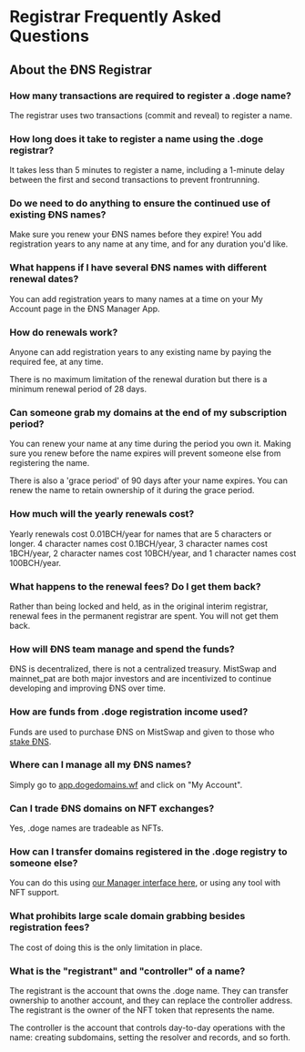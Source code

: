 # Registrar Frequently Asked Questions

## About the ĐNS Registrar

### How many transactions are required to register a .doge name?

The registrar uses two transactions (commit and reveal) to register a name.

### How long does it take to register a name using the .doge registrar?

It takes less than 5 minutes to register a name, including a 1-minute delay between the first and second transactions to prevent frontrunning.

### Do we need to do anything to ensure the continued use of existing ĐNS names?

Make sure you renew your ĐNS names before they expire! You add registration years to any name at any time, and for any duration you'd like.

### What happens if I have several ĐNS names with different renewal dates?

You can add registration years to many names at a time on your My Account page in the ĐNS Manager App.

### How do renewals work?

Anyone can add registration years to any existing name by paying the required fee, at any time.

There is no maximum limitation of the renewal duration but there is a minimum renewal period of 28 days.

### Can someone grab my domains at the end of my subscription period?

You can renew your name at any time during the period you own it. Making sure you renew before the name expires will prevent someone else from registering the name.

There is also a 'grace period' of 90 days after your name expires. You can renew the name to retain ownership of it during the grace period.

### How much will the yearly renewals cost?

Yearly renewals cost 0.01BCH/year for names that are 5 characters or longer. 4 character names cost 0.1BCH/year, 3 character names cost 1BCH/year, 2 character names cost 10BCH/year, and 1 character names cost 100BCH/year.

### What happens to the renewal fees? Do I get them back?

Rather than being locked and held, as in the original interim registrar, renewal fees in the permanent registrar are spent. You will not get them back.

### How will ĐNS team manage and spend the funds?

ĐNS is decentralized, there is not a centralized treasury. MistSwap and mainnet\_pat are both major investors and are incentivized to continue developing and improving ĐNS over time.

### How are funds from .doge registration income used?

Funds are used to purchase ĐNS on MistSwap and given to those who [stake ĐNS](https://app.dogedomains.wf/stake).

### Where can I manage all my ĐNS names?

Simply go to [app.dogedomains.wf](https://app.dogedomains.wf) and click on "My Account".

### Can I trade ĐNS domains on NFT exchanges?

Yes, .doge names are tradeable as NFTs.

### How can I transfer domains registered in the .doge registry to someone else?

You can do this using [our Manager interface here](https://app.dogedomains.wf), or using any tool with NFT support.

### What prohibits large scale domain grabbing besides registration fees?

The cost of doing this is the only limitation in place.

### What is the "registrant" and "controller" of a name?

The registrant is the account that owns the .doge name. They can transfer ownership to another account, and they can replace the controller address. The registrant is the owner of the NFT token that represents the name.

The controller is the account that controls day-to-day operations with the name: creating subdomains, setting the resolver and records, and so forth.

